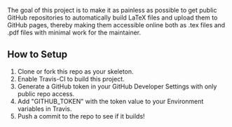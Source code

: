 The goal of this project is to make it as painless as possible to get public
GitHub repositories to automatically build LaTeX files and upload them to GitHub
pages, thereby making them accessible online both as .tex files and .pdf files
with minimal work for the maintainer.

How to Setup
---

1. Clone or fork this repo as your skeleton.
1. Enable Travis-CI to build this project.
1. Generate a GitHub token in your GitHub Developer Settings with only public repo access.
1. Add "GITHUB_TOKEN" with the token value to your Environment variables in Travis.
1. Push a commit to the repo to see if it builds!

